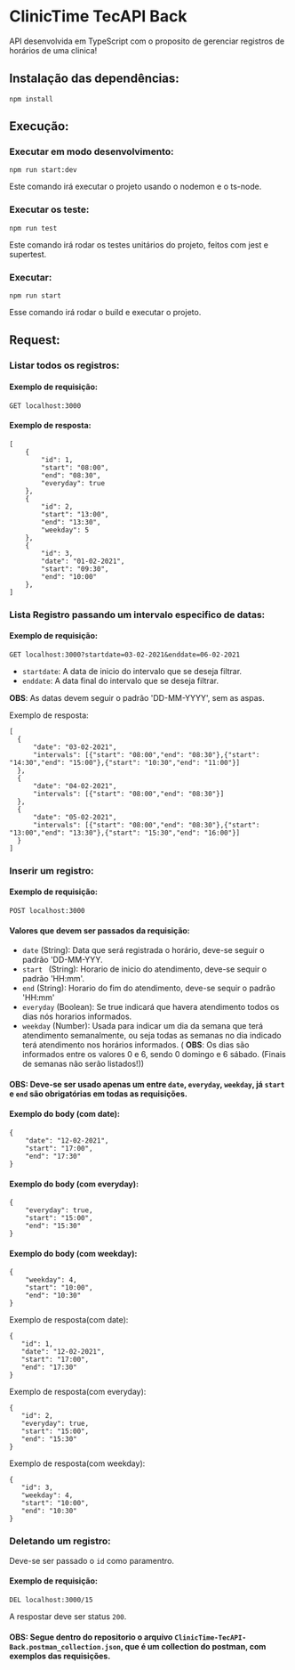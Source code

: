 # **ClinicTime TecAPI Back**

API desenvolvida em TypeScript com o proposito de gerenciar registros de horários de uma clinica!

## Instalação das dependências:

```
npm install
```

## Execução:

### Executar em modo desenvolvimento:
```
npm run start:dev
```

Este comando irá executar o projeto usando o nodemon e o ts-node.

### Executar os teste:
```
npm run test
```

Este comando irá rodar os testes unitários do projeto, feitos com jest e supertest.

### Executar: 
```
npm run start
```

Esse comando irá rodar o build e executar o projeto.

## Request:

### Listar todos os registros:

#### Exemplo de requisição:
``` 
GET localhost:3000
```

#### Exemplo de resposta:
```
[
    {
        "id": 1,
        "start": "08:00",
        "end": "08:30",
        "everyday": true
    },
    {
        "id": 2,
        "start": "13:00",
        "end": "13:30",
        "weekday": 5
    },
    {
        "id": 3,
        "date": "01-02-2021",
        "start": "09:30",
        "end": "10:00"
    },
]
```

### Lista Registro passando um intervalo especifico de datas:
#### Exemplo de requisição:
``` 
GET localhost:3000?startdate=03-02-2021&enddate=06-02-2021
```
- ``startdate``: A data de inicio do intervalo que se deseja filtrar.
- ``enddate``: A data final do intervalo que se deseja filtrar.

**OBS**: As datas devem seguir o padrão 'DD-MM-YYYY', sem as aspas.

Exemplo de resposta:
```
[
  {
      "date": "03-02-2021",
      "intervals": [{"start": "08:00","end": "08:30"},{"start": "14:30","end": "15:00"},{"start": "10:30","end": "11:00"}]
  },
  {
      "date": "04-02-2021",
      "intervals": [{"start": "08:00","end": "08:30"}]
  },
  {
      "date": "05-02-2021",
      "intervals": [{"start": "08:00","end": "08:30"},{"start": "13:00","end": "13:30"},{"start": "15:30","end": "16:00"}]
  }
]
```
### Inserir um registro:
#### Exemplo de requisição:
``` 
POST localhost:3000
```

#### Valores que devem ser passados da requisição:

 - ``date`` (String): Data que será registrada o horário, deve-se seguir o padrão 'DD-MM-YYY.
 - ``start `` (String):  Horario de inicio do atendimento, deve-se sequir o padrão 'HH:mm'.
 - ``end`` (String): Horario do fim do atendimento, deve-se sequir o padrão 'HH:mm'
 - ``everyday`` (Boolean): Se true indicará que havera atendimento todos os dias nós horarios informados.
 - ``weekday`` (Number): Usada para indicar um dia da semana que terá atendimento semanalmente, ou seja todas as semanas no dia indicado terá atendimento nos horários informados. ( **OBS**: Os dias são informados entre os valores 0 e 6, sendo 0 domingo e 6 sábado. (Finais de semanas não serão listados!))

 #### **OBS**: Deve-se ser usado apenas um entre ``date``, ``everyday``, ``weekday``, já ``start`` e ``end`` são obrigatórias em todas as requisições.

#### Exemplo do body (com date):
```
{
    "date": "12-02-2021",
    "start": "17:00",
    "end": "17:30"
}
```
#### Exemplo do body (com everyday):
```
{
    "everyday": true,
    "start": "15:00",
    "end": "15:30"
}
```
#### Exemplo do body (com weekday):
```
{
    "weekday": 4,
    "start": "10:00",
    "end": "10:30"
}
```


 Exemplo de resposta(com date):
 ``` 
{
    "id": 1,
    "date": "12-02-2021",
    "start": "17:00",
    "end": "17:30"
}
```
 Exemplo de resposta(com everyday):
 ``` 
{
    "id": 2,
    "everyday": true,
    "start": "15:00",
    "end": "15:30"
}
```
 Exemplo de resposta(com weekday):
 ``` 
{
    "id": 3,
    "weekday": 4,
    "start": "10:00",
    "end": "10:30"
}
```

### Deletando um registro:
Deve-se ser passado o ``id`` como paramentro.
#### Exemplo de requisição:
``` 
DEL localhost:3000/15
```
A respostar deve ser status `200`.

#### **OBS**: Segue dentro do repositorio o arquivo ``ClinicTime-TecAPI-Back.postman_collection.json``, que é um collection do postman, com exemplos das requisições.
